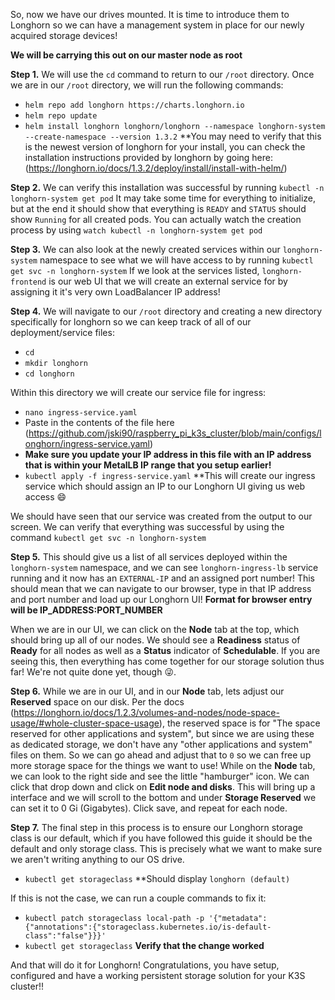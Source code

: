So, now we have our drives mounted.  It is time to introduce them to Longhorn so we can have a management system in place for our newly acquired storage devices!

**We will be carrying this out on our master node as root**

**Step 1.** We will use the ``cd`` command to return to our ``/root`` directory.  Once we are in our ``/root`` directory, we will run the following commands:

- ``helm repo add longhorn https://charts.longhorn.io``
- ``helm repo update``
- ``helm install longhorn longhorn/longhorn --namespace longhorn-system --create-namespace --version 1.3.2`` **You may need to verify that this is the newest version of longhorn for your install, you can check the installation instructions provided by longhorn by going here: (https://longhorn.io/docs/1.3.2/deploy/install/install-with-helm/)

**Step 2.** We can verify this installation was successful by running ``kubectl -n longhorn-system get pod`` It may take some time for everything to initialize, but at the end it should show that everything is ``READY`` and ``STATUS`` should show ``Running`` for all created pods.  You can actually watch the creation process by using ``watch kubectl -n longhorn-system get pod``

**Step 3.**  We can also look at the newly created services within our ``longhorn-system`` namespace to see what we will have access to by running ``kubectl get svc -n longhorn-system``  If we look at the services listed, ``longhorn-frontend`` is our web UI that we will create an external service for by assigning it it's very own LoadBalancer IP address! 

**Step 4.** We will navigate to our ``/root`` directory and creating a new directory specifically for longhorn so we can keep track of all of our deployment/service files:

- ``cd``
- ``mkdir longhorn``
- ``cd longhorn``

Within this directory we will create our service file for ingress:

- ``nano ingress-service.yaml``
- Paste in the contents of the file here (https://github.com/jski90/raspberry_pi_k3s_cluster/blob/main/configs/longhorn/ingress-service.yaml)
- **Make sure you update your IP address in this file with an IP address that is within your MetalLB IP range that you setup earlier!**
- ``kubectl apply -f ingress-service.yaml`` **This will create our ingress service which should assign an IP to our Longhorn UI giving us web access 😄

We should have seen that our service was created from the output to our screen.  We can verify that everything was successful by using the command ``kubectl get svc -n longhorn-system``

**Step 5.** This should give us a list of all services deployed within the ``longhorn-system`` namespace, and we can see ``longhorn-ingress-lb`` service running and it now has an ``EXTERNAL-IP`` and an assigned port number!  This should mean that we can navigate to our browser, type in that IP address and port number and load up our Longhorn UI!  **Format for browser entry will be IP_ADDRESS:PORT_NUMBER**

When we are in our UI, we can click on the **Node** tab at the top, which should bring up all of our nodes.  We should see a **Readiness** status of **Ready** for all nodes as well as a **Status** indicator of **Schedulable**.  If you are seeing this, then everything has come together for our storage solution thus far!  We're not quite done yet, though 😜.

**Step 6.** While we are in our UI, and in our **Node** tab, lets adjust our **Reserved** space on our disk.  Per the docs (https://longhorn.io/docs/1.2.3/volumes-and-nodes/node-space-usage/#whole-cluster-space-usage), the reserved space is for "The space reserved for other applications and system", but since we are using these as dedicated storage, we don't have any "other applications and system" files on them.  So we can go ahead and adjust that to ``0`` so we can free up more storage space for the things we want to use!  While on the **Node** tab, we can look to the right side and see the little "hamburger" icon.  We can click that drop down and click on **Edit node and disks**.  This will bring up a interface and we will scroll to the bottom and under **Storage Reserved** we can set it to 0 Gi (Gigabytes).  Click save, and repeat for each node.

**Step 7.** The final step in this process is to ensure our Longhorn storage class is our default, which if you have followed this guide it should be the default and only storage class.  This is precisely what we want to make sure we aren't writing anything to our OS drive.

- ``kubectl get storageclass`` **Should display ``longhorn (default)``

If this is not the case, we can run a couple commands to fix it:

- ``kubectl patch storageclass local-path -p '{"metadata": {"annotations":{"storageclass.kubernetes.io/is-default-class":"false"}}}'``
- ``kubectl get storageclass`` **Verify that the change worked**

And that will do it for Longhorn!  Congratulations, you have setup, configured and have a working persistent storage solution for your K3S cluster!!
